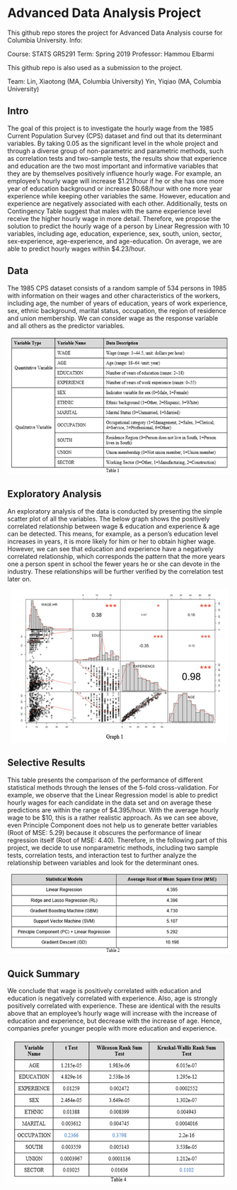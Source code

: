 # Advanced Data Analysis Project

This github repo stores the project for Advanced Data Analysis course for Columbia University. Info:

Course: STATS GR5291
Term: Spring 2019
Professor: Hammou Elbarmi

This github repo is also used as a submission to the project. 

Team: 
Lin, Xiaotong (MA, Columbia University)
Yin, Yiqiao (MA, Columbia University)

## Intro

The goal of this project is to investigate the hourly wage from the 1985 Current Population Survey (CPS) dataset and find out that its determinant variables. By taking 0.05 as the significant level in the whole project and through a diverse group of non-parametric and parametric methods, such as correlation tests and two-sample tests, the results show that experience and education are the two most important and informative variables that they are by themselves positively influence hourly wage. For example, an employee’s hourly wage will increase $1.21/hour if he or she has one more year of education background or increase $0.68/hour with one more year experience while keeping other variables the same. However, education and experience are negatively associated with each other. Additionally, tests on Contingency Table suggest that males with the same experience level receive the higher hourly wage in more detail. Therefore, we propose the solution to predict the hourly wage of a person by Linear Regression with 10 variables, including age, education, experience, sex, south, union, sector, sex-experience, age-experience, and age-education. On average, we are able to predict hourly wages within $4.23/hour.

## Data

The 1985 CPS dataset consists of a random sample of 534 persons in 1985 with information on their wages and other characteristics of the workers, including age, the number of years of education, years of work experience, sex, ethnic background, marital status, occupation, the region of residence and union membership. We can consider wage as the response variable and all others as the predictor variables.

<p align="center">
  <img src="https://github.com/yiqiao-yin/Advanced-Data-Analysis-Project/blob/master/figs/fig-1.PNG">
</p>

## Exploratory Analysis

An exploratory analysis of the data is conducted by presenting the simple scatter plot of all the variables. The below graph shows the positively correlated relationship between wage & education and experience & age can be detected. This means, for example, as a person’s education level increases in years, it is more likely for him or her to obtain higher wage. However, we can see that education and experience have a negatively correlated relationship, which corresponds the pattern that the more years one a person spent in school the fewer years he or she can devote in the industry. These relationships will be further verified by the correlation test later on.

<p align="center">
  <img src="https://github.com/yiqiao-yin/Advanced-Data-Analysis-Project/blob/master/figs/fig-2.PNG">
</p>

## Selective Results

This table presents the comparison of the performance of different statistical methods through the lenses of the 5-fold cross-validation. For example, we observe that the Linear Regression model is able to predict hourly wages for each candidate in the data set and on average these predictions are within the range of $4.395/hour. With the average hourly wage to be $10, this is a rather realistic approach. As we can see above, even Principle Component does not help us to generate better variables (Root of MSE: 5.29) because it obscures the performance of linear regression itself (Root of MSE: 4.40). Therefore, in the following part of this project, we decide to use nonparametric methods, including two sample tests, correlation tests, and interaction test to further analyze the relationship between variables and look for the determinant ones.

<p align="center">
  <img src="https://github.com/yiqiao-yin/Advanced-Data-Analysis-Project/blob/master/figs/fig-3.PNG">
</p>

## Quick Summary

We conclude that wage is positively correlated with education and education is negatively correlated with experience. Also, age is strongly positively correlated with experience. These are identical with the results above that an employee’s hourly wage will increase with the increase of education and experience, but decrease with the increase of age. Hence, companies prefer younger people with more education and experience.

<p align="center">
  <img src="https://github.com/yiqiao-yin/Advanced-Data-Analysis-Project/blob/master/figs/fig-4.PNG">
</p>
